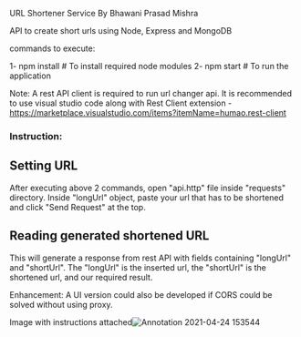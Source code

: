 URL Shortener Service
By Bhawani Prasad Mishra

API to create short urls using Node, Express and MongoDB

commands to execute:

1- npm install    # To install required node modules
2- npm start      # To run the application

Note: A rest API client is required to run url changer api.
It is recommended to use visual studio code along with Rest Client extension - https://marketplace.visualstudio.com/items?itemName=humao.rest-client

### Instruction:
## Setting URL
After executing above 2 commands, open "api.http" file inside "requests" directory.
Inside "longUrl" object, paste your url that has to be shortened and click "Send Request" at the top.

## Reading generated shortened URL
This will generate a response from rest API with fields containing "longUrl" and "shortUrl".
The "longUrl" is the inserted url, the "shortUrl" is the shortened url, and our required result.

Enhancement: A UI version could also be developed if CORS could be solved without using proxy.

Image with instructions attached![Annotation 2021-04-24 153544](https://user-images.githubusercontent.com/38910619/115955276-25ad2d00-a513-11eb-9bbe-e3dc232b7ec4.jpg)
